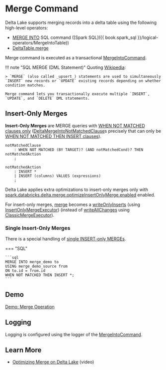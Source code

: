 # Merge Command

Delta Lake supports merging records into a delta table using the following high-level operators:

* [MERGE INTO](../../DeltaAnalysis.md#MergeIntoTable) SQL command ([Spark SQL]({{ book.spark_sql }}/logical-operators/MergeIntoTable))
* [DeltaTable.merge](../../DeltaTable.md#merge)

Merge command is executed as a transactional [MergeIntoCommand](MergeIntoCommand.md).

!!! note "SQL MERGE (DML Statement)"
    Quoting [Wikipedia](https://en.wikipedia.org/wiki/Merge_(SQL)):

    > `MERGE` (also called _upsert_) statements are used to simultaneously `INSERT` new records or `UPDATE` existing records depending on whether condition matches.

    Merge command lets you transactionally execute multiple `INSERT`, `UPDATE`, and `DELETE` DML statements.

## Insert-Only Merges

**Insert-Only Merges** are MERGE queries with [WHEN NOT MATCHED clauses only](MergeIntoCommandBase.md#isInsertOnly) ([DeltaMergeIntoNotMatchedClause](DeltaMergeIntoNotMatchedClause.md)s precisely that can only be [WHEN NOT MATCHED THEN INSERT clauses](DeltaMergeIntoNotMatchedInsertClause.md)).

```antlr
notMatchedClause
    : WHEN NOT MATCHED (BY TARGET)? (AND notMatchedCond)? THEN notMatchedAction
    ;

notMatchedAction
    : INSERT *
    | INSERT (columns) VALUES (expressions)
    ;
```

Delta Lake applies extra optimizations to insert-only merges only with [spark.databricks.delta.merge.optimizeInsertOnlyMerge.enabled](../../configuration-properties/index.md#MERGE_INSERT_ONLY_ENABLED) enabled.

For insert-only merges, [merge](MergeIntoCommand.md#runMerge) becomes a [writeOnlyInserts](InsertOnlyMergeExecutor.md#writeOnlyInserts) (using [InsertOnlyMergeExecutor](InsertOnlyMergeExecutor.md)) (instead of [writeAllChanges](ClassicMergeExecutor.md#writeAllChanges) using [ClassicMergeExecutor](ClassicMergeExecutor.md)).

### Single Insert-Only Merges

There is a special handling of [single INSERT-only MERGEs](MergeIntoCommand.md#isSingleInsertOnly).

=== "SQL"

    ```sql
    MERGE INTO merge_demo to
    USING merge_demo_source from
    ON to.id = from.id
    WHEN NOT MATCHED THEN INSERT *;
    ```

## Demo

[Demo: Merge Operation](../../demo/merge-operation.md)

## Logging

Logging is configured using the logger of the [MergeIntoCommand](MergeIntoCommand.md#logging).

## Learn More

* [Optimizing Merge on Delta Lake](https://youtu.be/o2k9PICWdx0) (video)
